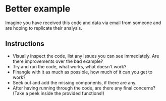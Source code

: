 # Better example

Imagine you have received this code and data via email from someone and are hoping to replicate their analysis.

## Instructions

* Visually inspect the code, list any issues you can see immediately. Are there improvements over the bad example?
* Try and run the code, what works, what doesn't work?
* Finangle with it as much as possible, how much of it can you get to work?
* Seek out and add the missing components, if there are any.
* After having running through the code, are there any final concerns? (Take a peek inside the provided functions!)

